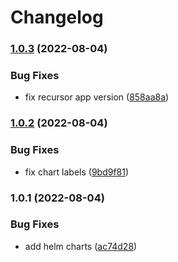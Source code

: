 # Changelog


### [1.0.3](https://github.com/muhlba91/pdns-container/compare/chart/recursor/v1.0.2...chart/recursor/v1.0.3) (2022-08-04)


### Bug Fixes

* fix recursor app version ([858aa8a](https://github.com/muhlba91/pdns-container/commit/858aa8ac773cba58e726c10d23394be24595e9eb))

### [1.0.2](https://github.com/muhlba91/pdns-container/compare/chart/recursor/v1.0.1...chart/recursor/v1.0.2) (2022-08-04)


### Bug Fixes

* fix chart labels ([9bd9f81](https://github.com/muhlba91/pdns-container/commit/9bd9f81ebff6be521eb06547724640165eec8bcd))

### 1.0.1 (2022-08-04)


### Bug Fixes

* add helm charts ([ac74d28](https://github.com/muhlba91/pdns-container/commit/ac74d2804fa522b61b7011544dc909a658ae7e18))

